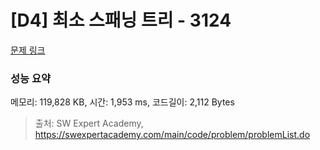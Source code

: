 # [D4] 최소 스패닝 트리 - 3124 

[문제 링크](https://swexpertacademy.com/main/code/problem/problemDetail.do?contestProbId=AV_mSnmKUckDFAWb) 

### 성능 요약

메모리: 119,828 KB, 시간: 1,953 ms, 코드길이: 2,112 Bytes



> 출처: SW Expert Academy, https://swexpertacademy.com/main/code/problem/problemList.do